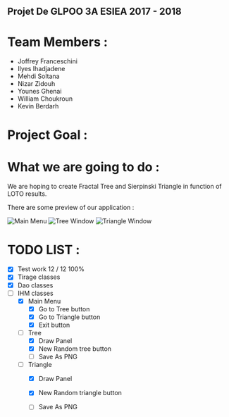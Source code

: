Projet De GLPOO 3A ESIEA 2017 - 2018
------------------------------------
Team Members :
==============

* Joffrey Franceschini
* Ilyes Ihadjadene
* Mehdi Soltana
* Nizar Zidouh
* Younes Ghenai
* William Choukroun
* Kevin Berdarh
	
Project Goal :
==============


What we are going to do :
=====================

We are hoping to create Fractal Tree and Sierpinski Triangle in function of LOTO results.

There are some preview of our application : 

![Main Menu](https://github.com/JoffreyFrancesch/JAVA-GLPOO-3A-FRANCESCHINI/blob/master/src/main/resources/main%20menu.png)
![Tree Window](https://github.com/JoffreyFrancesch/JAVA-GLPOO-3A-FRANCESCHINI/blob/master/src/main/resources/fractal%20tree.png)
![Triangle Window](https://github.com/JoffreyFrancesch/JAVA-GLPOO-3A-FRANCESCHINI/blob/master/src/main/resources/fractal%20triangle.png)

TODO LIST :
===========

- [x] Test work 12 / 12 100%
- [x] Tirage classes
- [x] Dao classes
- [ ] IHM classes
	- [x] Main Menu
		- [x] Go to Tree button
		- [x] Go to Triangle button
		- [x] Exit button
	- [ ] Tree
		- [x] Draw Panel
		- [x] New Random tree button
		- [ ] Save As PNG
	- [ ] Triangle
		- [x] Draw Panel
		- [x] New Random triangle button
		- [ ] Save As PNG
	